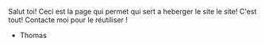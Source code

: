 Salut toi! 
Ceci est la page qui permet qui sert a heberger le site le site!
C'est tout! Contacte moi pour le réutiliser !

- Thomas
